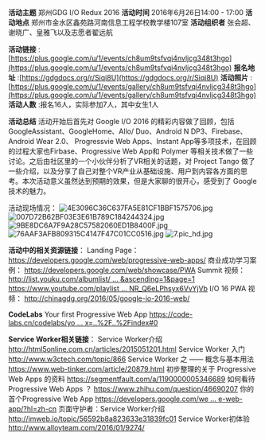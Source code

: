 **活动主题** 
郑州GDG I/O Redux 2016
**活动时间** 
2016年6月26日14:00 - 17:00
**活动地点** 
郑州市金水区鑫苑路河南信息工程学校教学楼107室
**活动组织者** 
张会超、谢晓广、皇雅飞以及志愿者翟远航

**活动链接** : [https://plus.google.com/u/1/events/ch8um9tsfvqi4nvljcg348t3hgo](https://plus.google.com/u/1/events/ch8um9tsfvqi4nvljcg348t3hgo)
**报名地址** :[https://gdgdocs.org/r/Siqi8U](https://gdgdocs.org/r/Siqi8U)
**活动照片** :[https://plus.google.com/u/1/events/gallery/ch8um9tsfvqi4nvljcg348t3hgo](https://plus.google.com/u/1/events/gallery/ch8um9tsfvqi4nvljcg348t3hgo)
**活动人数** :报名16人，实际参加7人，其中女生1人

**活动总结** 
活动开始后首先对  Google I/O 2016 的精彩内容做了回顾，包括GoogleAssistant、GoogleHome、Allo/ Duo、Android N DP3、Firebase、Android Wear 2.0、 Progressvie Web Apps、Instant App等多项技术，在回顾的过程大家也Firbase、Progressive Web App和 Polymer 等相关技术做了一些讨论。之后由社区里的一个小伙伴分析了VR相关的话题，对 Project Tango 做了一些介绍，以及分享了自己对整个VR产业从基础设施、用户到内容各方面的思考。本次活动意义虽然达到预期的效果，但是大家聊的很开心，感受到了 Google 技术的魅力。

活动现场情况：
![4E3096C36C637FA5E81CF1BBF1575706.jpg](https://uc0.chinagdg.com/attachment/forum/201606/28/014733pyww2ocz5pymycm6.jpg)
![007D72B62BF03E3E61B789C184244324.jpg](https://uc0.chinagdg.com/attachment/forum/201606/28/0147561t7njn1t67xa7w4w.jpg)
![9BE8DC6A7F9A28C57582060ED1B8400F.jpg](https://uc0.chinagdg.com/attachment/forum/201606/28/014808j7n4104t754n4444.jpg)
![76AAF3AFB809315C4147F47C01CC0516.jpg](https://uc0.chinagdg.com/attachment/forum/201606/28/014834sv18ncsm5v5v87om.jpg)
![7.pic_hd.jpg](https://uc0.chinagdg.com/attachment/forum/201606/28/0159095mmspvv6s6uvf50u.jpg)



**活动中的相关资源链接**：
Landing Page：
<https://developers.google.com/web/progressive-web-apps/>
商业成功学习案例：
<https://developers.google.com/web/showcase/PWA> 
Summit 视频：
[http://list.youku.com/albumlist/ ... &ascending=1&page=1](http://list.youku.com/albumlist/show?id=27485201&ascending=1&page=1)
[https://www.youtube.com/playlist ... NR_Q6eLPhsyx6VvYjVb](https://www.youtube.com/playlist?list=PLNYkxOF6rcIAWWNR_Q6eLPhsyx6VvYjVb)
I/O 16 PWA 视频：
<http://chinagdg.org/2016/05/google-io-2016-web/>

**CodeLabs**
Your first Progressive Web App
[https://code-labs.cn/codelabs/yo ... x=..%2F..%2Findex#0](https://code-labs.cn/codelabs/your-first-pwapp/index.html?index=..%2F..%2Findex#0)

**Service Worker相关链接**：
Service Worker介绍
<http://html5online.com.cn/articles/2015051201.html>
Service Worker 入门
<http://www.w3ctech.com/topic/866>
Service Worker 之 —— 概念与基本用法
<https://www.web-tinker.com/article/20879.html>
初步整理的关于 Progressive Web Apps 的资料
<https://segmentfault.com/a/1190000005346689>
如何看待 Progressive Web Apps ？
<https://www.zhihu.com/question/46690207>
你的首个Progressive Web App
[https://developers.google.com/we ... e-web-app/?hl=zh-cn](https://developers.google.com/web/fundamentals/getting-started/your-first-progressive-web-app/?hl=zh-cn)
页面守护者：Service Worker介绍
<http://imweb.io/topic/56592b8a823633e31839fc01>
Service Worker初体验
<http://www.alloyteam.com/2016/01/9274/>